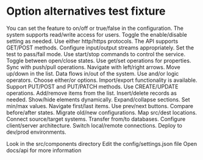 # Option alternatives test fixture

<!-- These option/alternative patterns should NOT be flagged -->

You can set the feature to on/off or true/false in the configuration. <!-- ✅ -->
The system supports read/write access for users. <!-- ✅ -->
Toggle the enable/disable setting as needed. <!-- ✅ -->
Use either http/https protocols. <!-- ✅ -->
The API supports GET/POST methods. <!-- ✅ -->
Configure input/output streams appropriately. <!-- ✅ -->
Set the test to pass/fail mode. <!-- ✅ -->
Use start/stop commands to control the service. <!-- ✅ -->
Toggle between open/close states. <!-- ✅ -->
Use get/set operations for properties. <!-- ✅ -->
Sync with push/pull operations. <!-- ✅ -->
Navigate with left/right arrows. <!-- ✅ -->
Move up/down in the list. <!-- ✅ -->
Data flows in/out of the system. <!-- ✅ -->
Use and/or logic operators. <!-- ✅ -->
Choose either/or options. <!-- ✅ -->
Import/export functionality is available. <!-- ✅ -->
Support PUT/POST and PUT/PATCH methods. <!-- ✅ -->
Use CREATE/UPDATE operations. <!-- ✅ -->
Add/remove items from the list. <!-- ✅ -->
Insert/delete records as needed. <!-- ✅ -->
Show/hide elements dynamically. <!-- ✅ -->
Expand/collapse sections. <!-- ✅ -->
Set min/max values. <!-- ✅ -->
Navigate first/last items. <!-- ✅ -->
Use prev/next buttons. <!-- ✅ -->
Compare before/after states. <!-- ✅ -->
Migrate old/new configurations. <!-- ✅ -->
Map src/dest locations. <!-- ✅ -->
Connect source/target systems. <!-- ✅ -->
Transfer from/to databases. <!-- ✅ -->
Configure client/server architecture. <!-- ✅ -->
Switch local/remote connections. <!-- ✅ -->
Deploy to dev/prod environments. <!-- ✅ -->

<!-- These should still be flagged as paths -->

Look in the src/components directory <!-- ❌ -->
Edit the config/settings.json file <!-- ❌ -->
Open docs/api for more information <!-- ❌ -->